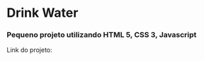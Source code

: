 <h1>Drink Water</h1>

<h3>Pequeno projeto utilizando HTML 5, CSS 3, Javascript</h3>

<p>Link do projeto: </p>